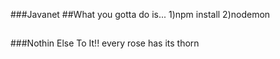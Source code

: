 ###Javanet
##What you gotta do is...
1)npm install
2)nodemon
##
###Nothin Else To It!!
every rose has its thorn
